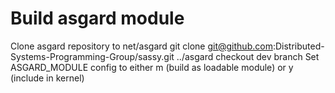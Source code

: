 # Build asgard module

Clone asgard repository to net/asgard
git clone git@github.com:Distributed-Systems-Programming-Group/sassy.git ../asgard
checkout dev branch
Set ASGARD_MODULE config to either m (build as loadable module) or y (include in kernel)
